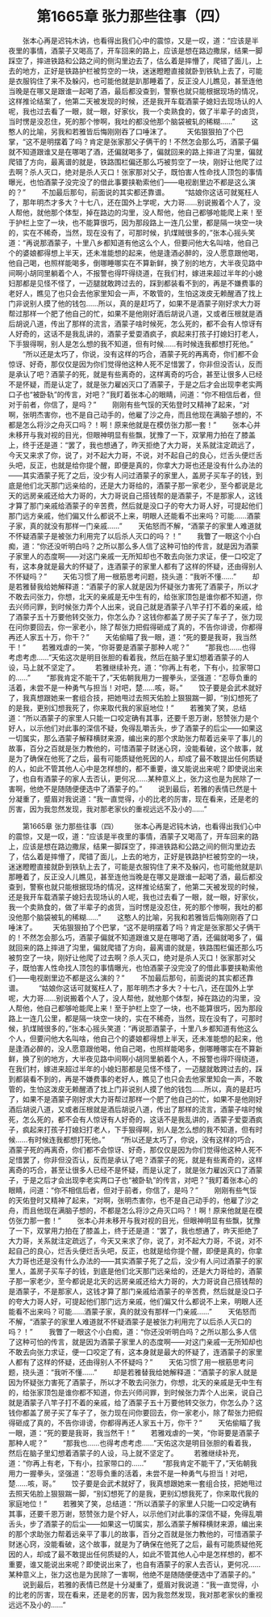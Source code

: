 # 　　第1665章 张力那些往事（四）
　　张本心再是迟钝木讷，也看得出我们心中的震惊，又是一叹，道：“应该是半夜里的事情，酒蒙子又喝高了，开车回来的路上，应该是想在路边撒尿，结果一脚踩空了，摔进铁路和公路之间的侧沟里边去了，估么着是摔懵了，爬错了面儿，上去的地方，正好是铁路护栏被剪空的一块，迷迷瞪瞪直接就卧到铁轨上去了，可能是衣服钩住了来不及躲闪，也可能他就是趴那睡着了，反正没人儿瞧见，甚至连他当晚是在哪又是跟谁一起喝了酒，最后都没查到，警察也就只能根据现场的情况，这样推论结案了，他第二天被发现的时候，还是我开车载酒蒙子媳妇去现场认的人呢，我也过去看了一眼，就一眼，好家伙，我一个卖熟食的，做了半辈子的卤货，当时愣是没忍住，死的那个惨啊，我吐的都没他那个脑袋被轧的稀糊……”
　　这憨人的比喻，另我和若雅皆后悔刚刚吞了口唾沫了。
　　天佑狠狠拍了个巴掌，“这不是明摆着了吗？肯定是张家那父子俩干的！不然怎会那么巧，酒蒙子偏就不知道跟谁又是在哪喝了酒，还偏就喝多了，偏就回来的路上摔进了沟里，偏就爬错了方向，最离谱的就是，铁路围栏偏还那么巧被剪空了一块，刚好让他爬了过去啊？杀人灭口，绝对是杀人灭口！张家那对父子，既怕害人性命找人顶包的事情曝光，也怕酒蒙子没完没了的借此事要挟勒索他们——电视剧里边不都是这么演的？”
　　不加最后那句，前面说的其实都还靠谱。
　　“姑娘你这话可就冤枉人了，那年明杰才多大？十七八，还在国外上学呢，大力哥……别说搬着个人了，没人帮他，就他那个体型，掉在路边的沟里，没人帮他，他自己都够呛能爬上来！至于护栏上空了一块，也不能算很巧，因为那段路上一连几公里，都是隔一块空一块的，实在不稀奇，当然，现在没有了，可那时候，扒煤贼很多的，”张本心摇头笑道：“再说那酒蒙子，十里八乡都知道有他这么个人，但要问他大名叫啥，他自己个的婆娘都得想上半天，还未准能想的起来，他是逢酒必醉的，没人愿意跟他喝，他自己喝，也照样能喝多，倒哪睡哪实在不算新鲜，换了别的地方，大半夜见路中间啊小胡同里躺着个人，不报警也得吓得绕道，在我们村，嫁进来超过半年的小媳妇那都是见怪不怪了，一迈腿就敢跨过去的，踩到都装看不到的，再是不嫌费事的老好人，瞧见了也只会去他家里知会一声，不敢管的，生怕这泼皮无赖醒酒了找上门非说别人摸了他的钱包……所以，真的是赶巧了，如果不是酒蒙子刚好求大力哥帮过那样一个肥了他自己的忙，如果不是他刚好酒后胡说八道，又或者压根就是酒后胡说八道，传出了那样的流言，酒蒙子啥时候死，怎么死的，都不会有人惊讶有人好奇的，这话不是我乱讲的，酒蒙子爱耍酒疯子，疯起来打孩子打媳妇打老人，下手狠得啊，别人是怎么想的我不知道，但有时候……有时候连我都想打死他。”
　　“所以还是太巧了，你说，没有这样的巧合，酒蒙子死的再离奇，你们都不会惊讶、好奇，那仅仅是因为你们觉得他这种人死不足惜罢了，你非但没否认，反而是承认了吧？酒蒙子的死，就是有些离奇的，这样离奇的巧合，甚至让很多人已经不是怀疑，而是认定了，就是张力雇凶灭口了酒蒙子，于是之后才会出现李老实两口子也“被卧轨”的传言，对吧？”我盯着张本心的眼睛，问道：“你不相信后者，但对于前者，你信了，是吗？”
　　刚刚有些气馁的天佑登时又精神了起来，“对啊，张明杰害你，也不是自己动手的，他雇了沙之舟，而且他现在满脑子想的，不都是怎么将沙之舟灭口吗？！啊！原来他就是在模仿张力那一套！”
　　张本心并未移开与我对视的目光，但眼神明显有些飘，犹豫了一下，双掌用力拍在了膝盖上，终于还是道：“罢了，我也想通了，昨天拒绝了大力哥，关系就注定疏远了，今天又来求了你，说了，对不起大力哥，不说，对不起自己的良心，烂舌头便烂舌头吧，反正，也就是给你提个醒，即便是真的，你拿大力哥也还是没有什么办法的——其实酒蒙子死了之后，没少有人问过酒蒙子的家里人，盖房子买车子的钱，到底是他们北天那门远亲给的，还是大力哥给的，酒蒙子那一家老少，至今都说是北天的远房亲戚还给大力哥的，大力哥说自己搭钱帮的是酒蒙子，不是那家人，这钱才算了那门亲戚给酒蒙子的辛苦费，然后就是没口子的夸大力哥人好，可提起他们那门远方亲戚，他们偏又什么都说不上来，明眼人还能看不出来吗？可能……酒蒙子家，真的就没有那样一门亲戚……”
　　天佑怒而不解，“酒蒙子的家里人难道就不怀疑酒蒙子是被张力利用完了以后杀人灭口的吗？！”
　　我瞥了一眼这个小白痴，道：“你还没听明白吗？之所以那么多人信了这种可怕的传言，就是因为酒蒙子家里人的态度啊——对这门亲戚一无所知却也不敢去向张力求证，便一口咬定了有，这本身就是最大的怀疑了，连酒蒙子的家里人都有了这样的怀疑，还由得别人不怀疑吗？”
　　天佑习惯了用一根筋思考问题，挠头道：“我听不懂……”
　　却是若雅替我给她解释道：“酒蒙子的家人就是因为怀疑张力害死了酒蒙子，所以才不敢去问张力，你想，北天的亲戚是无中生有的，给张家顶包是谁你都不知道，你去兴师问罪，到时候张力弄个人出来，说自己就是酒蒙子八竿子打不着的亲戚，给了酒蒙子五十万要他转交张力，你怎么办？这钱你都盖了房子买了车子了，张力现在问你要回去，你一家老小，除了帮张力把假得砸成了真的，不告你诽谤，你都得再还人家五十万，你干？”
　　天佑偷瞄了我一眼，道：“死的要是我哥，我当然干！”
　　若雅戏虐的一笑，“你哥要是酒蒙子那种人呢？”
　　“那我也……也得考虑考虑……”天佑这次是明目张胆的看着我，然后在脑子里幻想着酒蒙子的人设，马上就不坚定了。
　　若雅继续补充，道：“你再上有老，下有小，拉家带口的……”
　　“那我肯定不能干了，”天佑朝我用力一握拳头，坚强道：“忍辱负重的活着，未尝不是一种勇气与担当！对吧，楚……咳，哥。”
　　饺子要是会武术就好了，我真想跟她来一套组合技，把她甩过去照天佑脸上狠狠踹一脚，“别幻想死了的是我，更别幻想我死了，你来取代我的家庭地位！”
　　若雅笑了笑，总结道：“所以酒蒙子的家里人只能一口咬定确有其事，还要千恩万谢，怒赞张力是个好人，以示他们对此事的深信不疑，免得乱嚼舌头，步了酒蒙子的后尘——如果这一切属实，那么酒蒙子解释横财来源，编出来的那个求助张力帮着远亲平了事儿的故事，百分之百就是张力教他的，可惜酒蒙子财迷心窍，没能看破，这个故事，就是为了确保在他死了之后，最有可能质疑他死因的人，却成了最不敢提出任何质疑的人，如此不管其他人心中是怎样想的，都不重要，谁又能说出来呢？即使说出来了，也自有酒蒙子的家人去否认，更何况……某种意义上，张力这也是为民除了一害啊，他绝不是随随便便选中了酒蒙子的。”
　　说到最后，若雅的表情已然是十分凝重了，蹙眉对我说道：“我一直觉得，小的比老的厉害，现在看来，还是老的厉害，因为我忽然发现，我对那老家伙的重视远远不及小的……”

　　第1665章 张力那些往事（四）
　　张本心再是迟钝木讷，也看得出我们心中的震惊，又是一叹，道：“应该是半夜里的事情，酒蒙子又喝高了，开车回来的路上，应该是想在路边撒尿，结果一脚踩空了，摔进铁路和公路之间的侧沟里边去了，估么着是摔懵了，爬错了面儿，上去的地方，正好是铁路护栏被剪空的一块，迷迷瞪瞪直接就卧到铁轨上去了，可能是衣服钩住了来不及躲闪，也可能他就是趴那睡着了，反正没人儿瞧见，甚至连他当晚是在哪又是跟谁一起喝了酒，最后都没查到，警察也就只能根据现场的情况，这样推论结案了，他第二天被发现的时候，还是我开车载酒蒙子媳妇去现场认的人呢，我也过去看了一眼，就一眼，好家伙，我一个卖熟食的，做了半辈子的卤货，当时愣是没忍住，死的那个惨啊，我吐的都没他那个脑袋被轧的稀糊……”
　　这憨人的比喻，另我和若雅皆后悔刚刚吞了口唾沫了。
　　天佑狠狠拍了个巴掌，“这不是明摆着了吗？肯定是张家那父子俩干的！不然怎会那么巧，酒蒙子偏就不知道跟谁又是在哪喝了酒，还偏就喝多了，偏就回来的路上摔进了沟里，偏就爬错了方向，最离谱的就是，铁路围栏偏还那么巧被剪空了一块，刚好让他爬了过去啊？杀人灭口，绝对是杀人灭口！张家那对父子，既怕害人性命找人顶包的事情曝光，也怕酒蒙子没完没了的借此事要挟勒索他们——电视剧里边不都是这么演的？”
　　不加最后那句，前面说的其实都还靠谱。
　　“姑娘你这话可就冤枉人了，那年明杰才多大？十七八，还在国外上学呢，大力哥……别说搬着个人了，没人帮他，就他那个体型，掉在路边的沟里，没人帮他，他自己都够呛能爬上来！至于护栏上空了一块，也不能算很巧，因为那段路上一连几公里，都是隔一块空一块的，实在不稀奇，当然，现在没有了，可那时候，扒煤贼很多的，”张本心摇头笑道：“再说那酒蒙子，十里八乡都知道有他这么个人，但要问他大名叫啥，他自己个的婆娘都得想上半天，还未准能想的起来，他是逢酒必醉的，没人愿意跟他喝，他自己喝，也照样能喝多，倒哪睡哪实在不算新鲜，换了别的地方，大半夜见路中间啊小胡同里躺着个人，不报警也得吓得绕道，在我们村，嫁进来超过半年的小媳妇那都是见怪不怪了，一迈腿就敢跨过去的，踩到都装看不到的，再是不嫌费事的老好人，瞧见了也只会去他家里知会一声，不敢管的，生怕这泼皮无赖醒酒了找上门非说别人摸了他的钱包……所以，真的是赶巧了，如果不是酒蒙子刚好求大力哥帮过那样一个肥了他自己的忙，如果不是他刚好酒后胡说八道，又或者压根就是酒后胡说八道，传出了那样的流言，酒蒙子啥时候死，怎么死的，都不会有人惊讶有人好奇的，这话不是我乱讲的，酒蒙子爱耍酒疯子，疯起来打孩子打媳妇打老人，下手狠得啊，别人是怎么想的我不知道，但有时候……有时候连我都想打死他。”
　　“所以还是太巧了，你说，没有这样的巧合，酒蒙子死的再离奇，你们都不会惊讶、好奇，那仅仅是因为你们觉得他这种人死不足惜罢了，你非但没否认，反而是承认了吧？酒蒙子的死，就是有些离奇的，这样离奇的巧合，甚至让很多人已经不是怀疑，而是认定了，就是张力雇凶灭口了酒蒙子，于是之后才会出现李老实两口子也“被卧轨”的传言，对吧？”我盯着张本心的眼睛，问道：“你不相信后者，但对于前者，你信了，是吗？”
　　刚刚有些气馁的天佑登时又精神了起来，“对啊，张明杰害你，也不是自己动手的，他雇了沙之舟，而且他现在满脑子想的，不都是怎么将沙之舟灭口吗？！啊！原来他就是在模仿张力那一套！”
　　张本心并未移开与我对视的目光，但眼神明显有些飘，犹豫了一下，双掌用力拍在了膝盖上，终于还是道：“罢了，我也想通了，昨天拒绝了大力哥，关系就注定疏远了，今天又来求了你，说了，对不起大力哥，不说，对不起自己的良心，烂舌头便烂舌头吧，反正，也就是给你提个醒，即便是真的，你拿大力哥也还是没有什么办法的——其实酒蒙子死了之后，没少有人问过酒蒙子的家里人，盖房子买车子的钱，到底是他们北天那门远亲给的，还是大力哥给的，酒蒙子那一家老少，至今都说是北天的远房亲戚还给大力哥的，大力哥说自己搭钱帮的是酒蒙子，不是那家人，这钱才算了那门亲戚给酒蒙子的辛苦费，然后就是没口子的夸大力哥人好，可提起他们那门远方亲戚，他们偏又什么都说不上来，明眼人还能看不出来吗？可能……酒蒙子家，真的就没有那样一门亲戚……”
　　天佑怒而不解，“酒蒙子的家里人难道就不怀疑酒蒙子是被张力利用完了以后杀人灭口的吗？！”
　　我瞥了一眼这个小白痴，道：“你还没听明白吗？之所以那么多人信了这种可怕的传言，就是因为酒蒙子家里人的态度啊——对这门亲戚一无所知却也不敢去向张力求证，便一口咬定了有，这本身就是最大的怀疑了，连酒蒙子的家里人都有了这样的怀疑，还由得别人不怀疑吗？”
　　天佑习惯了用一根筋思考问题，挠头道：“我听不懂……”
　　却是若雅替我给她解释道：“酒蒙子的家人就是因为怀疑张力害死了酒蒙子，所以才不敢去问张力，你想，北天的亲戚是无中生有的，给张家顶包是谁你都不知道，你去兴师问罪，到时候张力弄个人出来，说自己就是酒蒙子八竿子打不着的亲戚，给了酒蒙子五十万要他转交张力，你怎么办？这钱你都盖了房子买了车子了，张力现在问你要回去，你一家老小，除了帮张力把假得砸成了真的，不告你诽谤，你都得再还人家五十万，你干？”
　　天佑偷瞄了我一眼，道：“死的要是我哥，我当然干！”
　　若雅戏虐的一笑，“你哥要是酒蒙子那种人呢？”
　　“那我也……也得考虑考虑……”天佑这次是明目张胆的看着我，然后在脑子里幻想着酒蒙子的人设，马上就不坚定了。
　　若雅继续补充，道：“你再上有老，下有小，拉家带口的……”
　　“那我肯定不能干了，”天佑朝我用力一握拳头，坚强道：“忍辱负重的活着，未尝不是一种勇气与担当！对吧，楚……咳，哥。”
　　饺子要是会武术就好了，我真想跟她来一套组合技，把她甩过去照天佑脸上狠狠踹一脚，“别幻想死了的是我，更别幻想我死了，你来取代我的家庭地位！”
　　若雅笑了笑，总结道：“所以酒蒙子的家里人只能一口咬定确有其事，还要千恩万谢，怒赞张力是个好人，以示他们对此事的深信不疑，免得乱嚼舌头，步了酒蒙子的后尘——如果这一切属实，那么酒蒙子解释横财来源，编出来的那个求助张力帮着远亲平了事儿的故事，百分之百就是张力教他的，可惜酒蒙子财迷心窍，没能看破，这个故事，就是为了确保在他死了之后，最有可能质疑他死因的人，却成了最不敢提出任何质疑的人，如此不管其他人心中是怎样想的，都不重要，谁又能说出来呢？即使说出来了，也自有酒蒙子的家人去否认，更何况……某种意义上，张力这也是为民除了一害啊，他绝不是随随便便选中了酒蒙子的。”
　　说到最后，若雅的表情已然是十分凝重了，蹙眉对我说道：“我一直觉得，小的比老的厉害，现在看来，还是老的厉害，因为我忽然发现，我对那老家伙的重视远远不及小的……”
